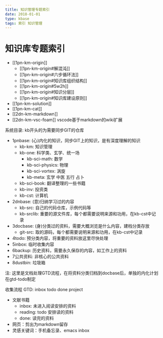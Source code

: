 ```yaml
---
title: 知识管理专题索引
date: 2018-01-01
type: kbase
tags: 索引 知识管理
---
```

# 知识库专题索引

- [[1pn-km-origin]]
  - [[1pn-km-origin#解混沌]]
  - [[1pn-km-origin#六步循环法]]
  - [[1pn-km-origin#知识库组织结构]]
  - [[1pn-km-origin#5w2h]]
  - [[1pn-km-origin#知识分层]]
  - [[1pn-km-origin#知识库建设原则]]
- [[1pn-km-solution]]
- [[1pn-km-cat]]
- [[2dn-km-markdown]]
- [[2dn-km-vsc-foam]] vscode基于markdown的wiki扩展

系统目录: kb开头的为需要同步GIT的仓库

- 1pnbase: (心)内化的知识，同步GIT上的知识，是有深度理解的知识
  - kb-km: 知识管理
  - kb-one: 科学类、玄学、统一场
    - kb-sci-math: 数学
    - kb-sci-physics: 物理
    - kb-sci-vortex: 涡旋
    - kb-meta: 玄学 中医 五行 占卜
  - kb-sci-book: 翻译整理的一些书籍
  - kb-inv: 投资类
  - kb-cst: 计算机
- 2dnbase: (意)归纳学习过的内容
  - kb-src: 自己的代码仓库，示例代码等
  - kb-srclib: 重要的源文件库，每个都需要说明来源和功用，在kb-cst中记录
- 3docbase: (身)分类过的资料，需要大概浏览是什么内容，建档分类存放
  - git-src: 取的源码，每个都需要说明来源和功用，在kb-cst中记录
- 4todo: 预分类内容，将重要的资料放这里尽快处理
- 5inbox: 临时收集内容
- 6backup: 历史资料，需要永久保存的内容，如工作上的资料
- 7公共资料: 非核心的公共资料
- 8dustbin: 垃圾箱

注: 这里是文档处理GTD流程，在将资料分类归档到docbase后，单独的内化计划在gtd-todo制定

收集流程 GTD: inbox todo done project

- 文献书籍
  + inbox: 未进入阅读安排的资料
  + reading: todo 安排读的资料
  + done: 读完的资料
- 网页：剪出为markdown留存
- 灵感关键词：手机备忘录、emacs inbox


[//begin]: # "Autogenerated link references for markdown compatibility"
[1pn-kb-origin]: 1pn-kb-origin.md "知识库原初理论"
[1pn-kb-origin#解混沌]: 1pn-kb-origin.md "知识库原初理论"
[1pn-kb-origin#六步循环法]: 1pn-kb-origin.md "知识库原初理论"
[1pn-kb-origin#知识库组织结构]: 1pn-kb-origin.md "知识库原初理论"
[1pn-kb-origin#5w2h]: 1pn-kb-origin.md "知识库原初理论"
[1pn-kb-origin#知识分层]: 1pn-kb-origin.md "知识库原初理论"
[1pn-kb-origin#知识库建设原则]: 1pn-kb-origin.md "知识库原初理论"
[1pn-kb-solution]: 1pn-kb-solution.md "知识库落地方案"
[1pn-kb-cat]: 1pn-kb-cat.md "知识库标签属性分类"
[2dn-kb-markdown]: 2dn-kb-markdown.md "markdown基础"
[2dn-kb-vsc-foam]: 2dn-kb-vsc-foam.md "Foam使用说明"
[//end]: # "Autogenerated link references"